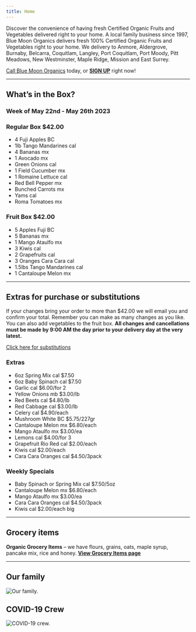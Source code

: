 ```yaml
---
title: Home
---
```


Discover the convenience of having fresh Certified Organic Fruits and Vegetables delivered right to your home. A local family business since 1997, Blue Moon Organics delivers fresh 100% Certified Organic Fruits and Vegetables right to your home. We delivery to Anmore, Aldergrove, Burnaby, Belcarra, Coquitlam, Langley, Port Coquitlam, Port Moody, Pitt Meadows, New Westminster, Maple Ridge, Mission and East Surrey.

[Call Blue Moon Organics](/contact) today, or **[SIGN UP](/sign-up)** right now!

***

## What’s in the Box?

### **Week of May 22nd - May 26th 2023**

### Regular Box $42.00

* 4 Fuji Apples  BC
* 1lb Tango Mandarines  cal
* 4 Bananas  mx
* 1 Avocado  mx
* Green Onions  cal
* 1 Field Cucumber  mx
* 1 Romaine Lettuce  cal
* Red Bell Pepper  mx
* Bunched Carrots  mx
* Yams  cal
* Roma Tomatoes  mx

### Fruit Box $42.00

* 5 Apples Fuji  BC
* 5 Bananas  mx
* 1 Mango Ataulfo  mx
* 3 Kiwis  cal
* 2 Grapefruits  cal
* 3 Oranges Cara Cara  cal
* 1.5lbs Tango Mandarines  cal
* 1 Cantaloupe Melon  mx

***

## Extras for purchase or substitutions

If your changes bring your order to more than $42.00 we will email you and confirm your total. Remember you can make as many changes as you like. You can also add vegetables to the fruit box. **All changes and cancellations must be made by 9:00 AM the day prior to your delivery day at the very latest.**

[Click here for substitutions](/substitutions "Click here for substitutions")

### Extras

* 6oz Spring Mix  cal   $7.50
* 6oz Baby Spinach  cal   $7.50
* Garlic  cal   $6.00/for 2
* Yellow Onions  mb   $3.00/lb
* Red Beets  cal   $4.80/lb
* Red Cabbage  cal   $3.00/lb
* Celery  cal   $4.90/each
* Mushroom White  BC    $5.75/227gr
* Cantaloupe Melon  mx   $6.80/each
* Mango Ataulfo  mx  $3.00/ea
* Lemons  cal   $4.00/for 3
* Grapefruit Rio Red  cal    $2.00/each
* Kiwis  cal   $2.00/each
* Cara Cara Oranges  cal   $4.50/3pack

### Weekly Specials

* Baby Spinach or Spring Mix  cal   $7.50/5oz
* Cantaloupe Melon  mx   $6.80/each
* Mango Ataulfo  mx   $3.00/ea
* Cara Cara Oranges  cal   $4.50/3pack
* Kiwis  cal   $2.00/each big

***

## Grocery items

**Organic Grocery Items** – we have flours, grains, oats, maple syrup, pancake mix, rice and honey. **[View Grocery Items page](/groceries)**

***

## Our family

![Our family.](/images/IMG_1376-copy.jpg "Our family")

## COVID-19 Crew

![COVID-19 crew.](/images/covid.jpg "COVID-19 crew")

